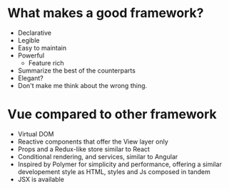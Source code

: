 # What makes a good framework?
- Declarative
- Legible
- Easy to maintain
- Powerful
  - Feature rich
- Summarize the best of the counterparts
- Elegant?
- Don't make me think about the wrong thing.

# Vue compared to other framework
- Virtual DOM
- Reactive components that offer the View layer only
- Props and a Redux-like store similar to React
- Conditional rendering, and services, similar to Angular
- Inspired by Polymer for simplicity and performance, offering a similar developement style as HTML, styles and Js composed in tandem
- JSX is available